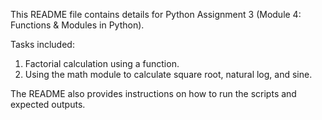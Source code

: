 This README file contains details for Python Assignment 3 (Module 4: Functions & Modules in Python).

Tasks included:
1. Factorial calculation using a function.
2. Using the math module to calculate square root, natural log, and sine.

The README also provides instructions on how to run the scripts and expected outputs.
